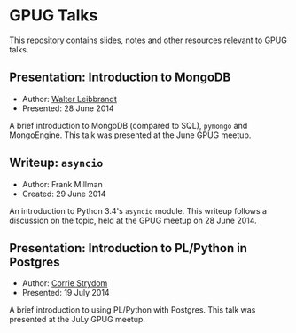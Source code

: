 # GPUG Talks

This repository contains slides, notes and other resources relevant to GPUG
talks.

<!-- Add new presentations here -->

## Presentation: Introduction to MongoDB

* Author: [Walter Leibbrandt](https://github.com/walterl)
* Presented: 28 June 2014

A brief introduction to MongoDB (compared to SQL), `pymongo` and MongoEngine.
This talk was presented at the June GPUG meetup.


## Writeup: `asyncio`

* Author: Frank Millman
* Created: 29 June 2014

An introduction to Python 3.4's `asyncio` module. This writeup follows a
discussion on the topic, held at the GPUG meetup on 28 June 2014.


## Presentation: Introduction to PL/Python in Postgres

* Author: [Corrie Strydom](https://github.com/corrie206)
* Presented: 19 July 2014

A brief introduction to using PL/Python with Postgres.
This talk was presented at the JuLy GPUG meetup.
